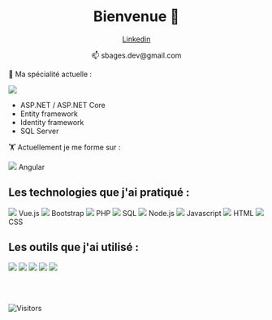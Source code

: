 <h1 align="center">Bienvenue 👋</h1>

<p align="center"><a href="https://www.linkedin.com/in/sebastienbages">Linkedin</a></p>
<p align="center">📫 sbages.dev@gmail.com</p>

🌱 Ma spécialité actuelle :

<img src="https://img.icons8.com/color/48/000000/c-sharp-logo.png"/>

- ASP.NET / ASP.NET Core
- Entity framework
- Identity framework
- SQL Server

🏋 Actuellement je me forme sur :

<img src="https://img.icons8.com/color/48/000000/angularjs.png"/>   Angular

## Les technologies que j'ai pratiqué :

<img src="https://img.icons8.com/color/48/000000/vue-js.png"/> Vue.js
<img src="https://img.icons8.com/color/48/000000/bootstrap.png"/> Bootstrap
<img src="https://img.icons8.com/offices/40/000000/php-logo.png"/> PHP
<img src="https://img.icons8.com/office/40/000000/sql.png"/> SQL
<img src="https://img.icons8.com/color/48/000000/nodejs.png"/> Node.js
<img src="https://img.icons8.com/color/48/000000/javascript.png"/> Javascript 
<img src="https://img.icons8.com/color/48/000000/html-5.png"/> HTML
<img src="https://img.icons8.com/color/48/000000/css3.png"/> CSS

## Les outils que j'ai utilisé :

<img src="https://img.icons8.com/color/48/000000/git.png"/> <img src="https://img.icons8.com/fluent/48/000000/github.png"/> <img src="https://img.icons8.com/color/48/000000/gitlab.png"/> <img src="https://img.icons8.com/color/48/000000/visual-studio.png"/> <img src="https://img.icons8.com/color/48/000000/visual-studio-code-2019.png"/>

<br/>
<br/>



![Visitors](https://visitor-badge.laobi.icu/badge?page_id=sebastienbages.sebastienbages)



<!--
**sebastienbages/sebastienbages** is a ✨ _special_ ✨ repository because its `README.md` (this file) appears on your GitHub profile.

Here are some ideas to get you started:

- 🔭 I’m currently working on ...
- 🌱 I’m currently learning ...
- 👯 I’m looking to collaborate on ...
- 🤔 I’m looking for help with ...
- 💬 Ask me about ...
- 📫 How to reach me: ...
- 😄 Pronouns: ...
- ⚡ Fun fact: ...
-->
